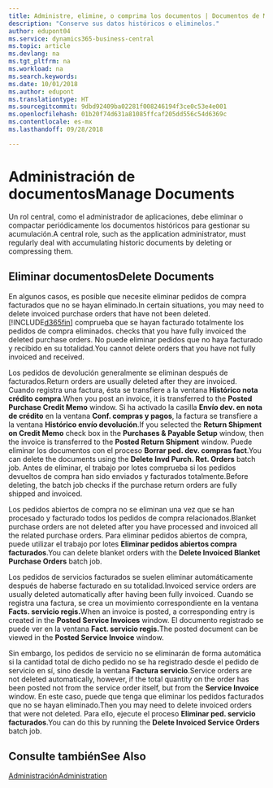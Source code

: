 ```yaml
---
title: Administre, elimine, o comprima los documentos | Documentos de Microsoft
description: "Conserve sus datos históricos o eliminelos."
author: edupont04
ms.service: dynamics365-business-central
ms.topic: article
ms.devlang: na
ms.tgt_pltfrm: na
ms.workload: na
ms.search.keywords: 
ms.date: 10/01/2018
ms.author: edupont
ms.translationtype: HT
ms.sourcegitcommit: 9dbd92409ba02281f008246194f3ce0c53e4e001
ms.openlocfilehash: 01b20f74d631a81085ffcaf205dd556c54d6369c
ms.contentlocale: es-mx
ms.lasthandoff: 09/28/2018

---
```

# <a name="manage-documents"></a><span data-ttu-id="06e0e-103">Administración de documentos</span><span class="sxs-lookup"><span data-stu-id="06e0e-103">Manage Documents</span></span>
<span data-ttu-id="06e0e-104">Un rol central, como el administrador de aplicaciones, debe eliminar o compactar periódicamente los documentos históricos para gestionar su acumulación.</span><span class="sxs-lookup"><span data-stu-id="06e0e-104">A central role, such as the application administrator, must regularly deal with accumulating historic documents by deleting or compressing them.</span></span>  

## <a name="delete-documents"></a><span data-ttu-id="06e0e-105">Eliminar documentos</span><span class="sxs-lookup"><span data-stu-id="06e0e-105">Delete Documents</span></span>
<span data-ttu-id="06e0e-106">En algunos casos, es posible que necesite eliminar pedidos de compra facturados que no se hayan eliminado.</span><span class="sxs-lookup"><span data-stu-id="06e0e-106">In certain situations, you may need to delete invoiced purchase orders that have not been deleted.</span></span> [!INCLUDE[d365fin](includes/d365fin_md.md)] <span data-ttu-id="06e0e-107">comprueba que se hayan facturado totalmente los pedidos de compra eliminados.</span><span class="sxs-lookup"><span data-stu-id="06e0e-107"> checks that you have fully invoiced the deleted purchase orders.</span></span> <span data-ttu-id="06e0e-108">No puede eliminar pedidos que no haya facturado y recibido en su totalidad.</span><span class="sxs-lookup"><span data-stu-id="06e0e-108">You cannot delete orders that you have not fully invoiced and received.</span></span>  

<span data-ttu-id="06e0e-109">Los pedidos de devolución generalmente se eliminan después de facturados.</span><span class="sxs-lookup"><span data-stu-id="06e0e-109">Return orders are usually deleted after they are invoiced.</span></span> <span data-ttu-id="06e0e-110">Cuando registra una factura, ésta se transfiere a la ventana **Histórico nota crédito compra**.</span><span class="sxs-lookup"><span data-stu-id="06e0e-110">When you post an invoice, it is transferred to the **Posted Purchase Credit Memo** window.</span></span> <span data-ttu-id="06e0e-111">Si ha activado la casilla **Envío dev. en nota de crédito** en la ventana **Conf. compras y pagos**, la factura se transfiere a la ventana **Histórico envío devolución**.</span><span class="sxs-lookup"><span data-stu-id="06e0e-111">If you selected the **Return Shipment on Credit Memo** check box in the **Purchases & Payable Setup** window, then the invoice is transferred to the **Posted Return Shipment** window.</span></span> <span data-ttu-id="06e0e-112">Puede eliminar los documentos con el proceso **Borrar ped. dev. compras fact**.</span><span class="sxs-lookup"><span data-stu-id="06e0e-112">You can delete the documents using the **Delete Invd Purch. Ret. Orders** batch job.</span></span> <span data-ttu-id="06e0e-113">Antes de eliminar, el trabajo por lotes comprueba si los pedidos devueltos de compra han sido enviados y facturados totalmente.</span><span class="sxs-lookup"><span data-stu-id="06e0e-113">Before deleting, the batch job checks if the purchase return orders are fully shipped and invoiced.</span></span>  

<span data-ttu-id="06e0e-114">Los pedidos abiertos de compra no se eliminan una vez que se han procesado y facturado todos los pedidos de compra relacionados.</span><span class="sxs-lookup"><span data-stu-id="06e0e-114">Blanket purchase orders are not deleted after you have processed and invoiced all the related purchase orders.</span></span> <span data-ttu-id="06e0e-115">Para eliminar pedidos abiertos de compra, puede utilizar el trabajo por lotes **Eliminar pedidos abiertos compra facturados**.</span><span class="sxs-lookup"><span data-stu-id="06e0e-115">You can delete blanket orders with the **Delete Invoiced Blanket Purchase Orders** batch job.</span></span>  

<span data-ttu-id="06e0e-116">Los pedidos de servicios facturados se suelen eliminar automáticamente después de haberse facturado en su totalidad.</span><span class="sxs-lookup"><span data-stu-id="06e0e-116">Invoiced service orders are usually deleted automatically after having been fully invoiced.</span></span> <span data-ttu-id="06e0e-117">Cuando se registra una factura, se crea un movimiento correspondiente en la ventana **Facts. servicio regis.**</span><span class="sxs-lookup"><span data-stu-id="06e0e-117">When an invoice is posted, a corresponding entry is created in the **Posted Service Invoices** window.</span></span> <span data-ttu-id="06e0e-118">El documento registrado se puede ver en la ventana **Fact. servicio regis.**</span><span class="sxs-lookup"><span data-stu-id="06e0e-118">The posted document can be viewed in the **Posted Service Invoice** window.</span></span>  

<span data-ttu-id="06e0e-119">Sin embargo, los pedidos de servicio no se eliminarán de forma automática si la cantidad total de dicho pedido no se ha registrado desde el pedido de servicio en sí, sino desde la ventana **Factura servicio**.</span><span class="sxs-lookup"><span data-stu-id="06e0e-119">Service orders are not deleted automatically, however, if the total quantity on the order has been posted not from the service order itself, but from the **Service Invoice** window.</span></span> <span data-ttu-id="06e0e-120">En este caso, puede que tenga que eliminar los pedidos facturados que no se hayan eliminado.</span><span class="sxs-lookup"><span data-stu-id="06e0e-120">Then you may need to delete invoiced orders that were not deleted.</span></span> <span data-ttu-id="06e0e-121">Para ello, ejecute el proceso **Eliminar ped. servicio facturados**.</span><span class="sxs-lookup"><span data-stu-id="06e0e-121">You can do this by running the **Delete Invoiced Service Orders** batch job.</span></span>  

## <a name="see-also"></a><span data-ttu-id="06e0e-122">Consulte también</span><span class="sxs-lookup"><span data-stu-id="06e0e-122">See Also</span></span>  
[<span data-ttu-id="06e0e-123">Administración</span><span class="sxs-lookup"><span data-stu-id="06e0e-123">Administration</span></span>](admin-setup-and-administration.md)  

